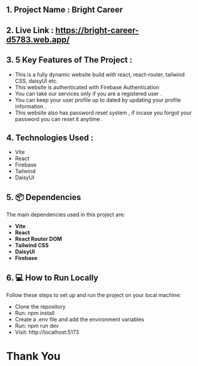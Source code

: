 ## 1. Project Name : Bright Career

## 2. Live Link : https://bright-career-d5783.web.app/

## 3. 5 Key Features of The Project :
 -  This is a fully dynamic website build with react, react-router, tailwind CSS, daisyUI etc.
 -  This website is authenticated with Firebase Authentication 
 -  You can take our services only if you are a registered user .
 -  You can keep your user profile up to dated by updating your profile information .
 -  This website also has password reset system , if incase you forgot your password you can reset it anytime .

## 4. Technologies Used :
 - Vite
 - React
 - Firebase
 - Tailwind
 - DaisyUI

## 5. 📦 Dependencies
The main dependencies used in this project are:
- **Vite**
- **React**
- **React Router DOM**
- **Tailwind CSS**
- **DaisyUI**
- **Firebase**

## 6. 💻 How to Run Locally
Follow these steps to set up and run the project on your local machine:

 - Clone the repository
 - Run: npm install
 - Create a .env file and add the environment variables
 - Run: npm run dev
 - Visit: http://localhost:5173

#
# Thank You

